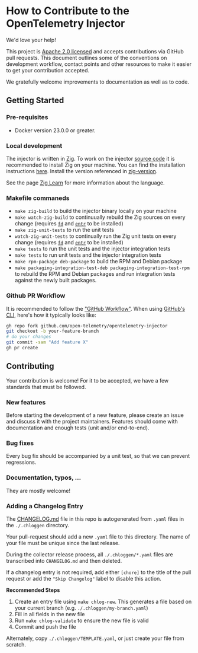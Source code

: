 # How to Contribute to the OpenTelemetry Injector

We'd love your help!

This project is [Apache 2.0 licensed](LICENSE) and accepts contributions via GitHub pull requests. This document outlines some of the conventions on development workflow, contact points and other resources to make it easier to get your contribution accepted.

We gratefully welcome improvements to documentation as well as to code.

## Getting Started

### Pre-requisites

* Docker version 23.0.0 or greater.

### Local development

The injector is written in [Zig](https://ziglang.org/). To work on the injector [source code](src) it is recommended to install Zig on your machine. You can find the installation instructions [here](https://ziglang.org/download/). Install the version referenced in [zig-version](zig-version).

See the page [Zig Learn](https://ziglang.org/learn/) for more information about the language.

### Makefile commaneds

* `make zig-build` to build the injector binary locally on your machine
* `make watch-zig-build` to continuually rebuild the Zig sources on every change (requires [`fd`](https://github.com/sharkdp/fd) and [`entr`](https://github.com/eradman/entr) to be installed)
* `make zig-unit-tests` to run the unit tests
* `watch-zig-unit-tests` to continually run the Zig unit tests on every change (requires [`fd`](https://github.com/sharkdp/fd) and [`entr`](https://github.com/eradman/entr) to be installed)
* `make tests` to run the unit tests and the injector integration tests
* `make tests` to run unit tests and the injector integration tests
* `make rpm-package deb-package` to build the RPM and Debian package
* `make packaging-integration-test-deb packaging-integration-test-rpm` to rebuild the RPM and Debian packages and run integration tests against the newly built packages.

### Github PR Workflow

It is recommended to follow the ["GitHub Workflow"](https://guides.github.com/introduction/flow/). When using [GitHub's CLI](https://github.com/cli/cli), here's how it typically looks like:

```bash
gh repo fork github.com/open-telemetry/opentelemetry-injector
git checkout -b your-feature-branch
# do your changes
git commit -sam "Add feature X"
gh pr create
```

## Contributing

Your contribution is welcome! For it to be accepted, we have a few standards that must be followed.

### New features

Before starting the development of a new feature, please create an issue and discuss it with the project maintainers. Features should come with documentation and enough tests (unit and/or end-to-end).

### Bug fixes

Every bug fix should be accompanied by a unit test, so that we can prevent regressions.

### Documentation, typos, ...

They are mostly welcome!

### Adding a Changelog Entry

The [CHANGELOG.md](./CHANGELOG.md) file in this repo is autogenerated from `.yaml` files in the `./.chloggen` directory.

Your pull-request should add a new `.yaml` file to this directory. The name of your file must be unique since the last release.

During the collector release process, all `./.chloggen/*.yaml` files are transcribed into `CHANGELOG.md` and then deleted.

If a changelog entry is not required, add either `[chore]` to the title of the pull request or add the `"Skip Changelog"` label to disable this action.

**Recommended Steps**
1. Create an entry file using `make chlog-new`. This generates a file based on your current branch (e.g. `./.chloggen/my-branch.yaml`)
2. Fill in all fields in the new file
3. Run `make chlog-validate` to ensure the new file is valid
4. Commit and push the file

Alternately, copy `./.chloggen/TEMPLATE.yaml`, or just create your file from scratch.
